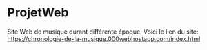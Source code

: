 # ProjetWeb
Site Web de musique durant différente époque. 
Voici le lien du site: https://chronologie-de-la-musique.000webhostapp.com/index.html
